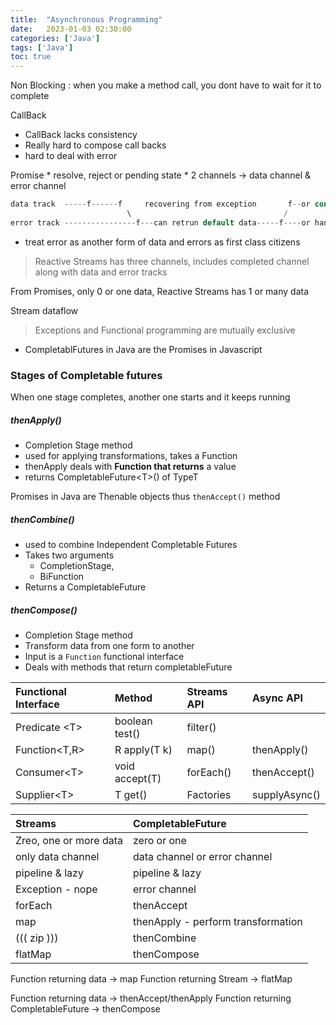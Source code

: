 ```yaml
---
title:  "Asynchronous Programming"
date:   2023-01-03 02:30:00
categories: ['Java']
tags: ['Java']
toc: true
---
```


Non Blocking : when you make a method call, you dont have to wait for it to 
complete

CallBack
* CallBack lacks consistency
* Really hard to compose call backs
* hard to deal with error

Promise
    * resolve, reject or pending state
    * 2 channels -> data channel & error channel

```java
data track  -----f------f     recovering from exception       f--or continue with then methods-----
                          \                                  /
error track ----------------f---can retrun default data-----f----or handle exception---------------
```

* treat error as another form of data and errors as first class citizens

> Reactive Streams has three channels, includes completed channel along with data and error tracks

From Promises, only 0 or one data, Reactive Streams has 1 or many data

Stream
    dataflow

> Exceptions and Functional programming are mutually exclusive

* CompletablFutures in Java are the Promises in Javascript

### Stages of Completable futures

When one stage completes, another one starts and it keeps running

##### thenApply()

* Completion Stage method
* used for applying transformations, takes a Function
* thenApply deals with **Function that returns** a value
* returns CompletableFuture&lt;T>() of TypeT

Promises in Java are Thenable objects thus `thenAccept()` method

##### thenCombine()
* used to combine Independent Completable Futures
* Takes two arguments  
  * CompletionStage, 
  * BiFunction
* Returns a CompletableFuture  

##### thenCompose()

* Completion Stage method
* Transform data from one form to another
* Input is a `Function` functional interface
* Deals with methods that return completableFuture

| Functional Interface | Method         | Streams API | Async API     |
|:---------------------|:---------------|:------------|:--------------|
| Predicate &lt;T>     | boolean test() | filter()    |               |
| Function<T,R>        | R apply(T k)   | map()       | thenApply()   |
| Consumer&lt;T>       | void accept(T) | forEach()   | thenAccept()  |
| Supplier&lt;T>       | T get()        | Factories   | supplyAsync() |






| Streams                | CompletableFuture                  | 
|:-----------------------|:-----------------------------------|  
| Zreo, one or more data | zero or one                        |
| only data channel      | data channel or error channel      |
| pipeline & lazy        | pipeline & lazy                    |
| Exception - nope       | error channel                      |
| forEach                | thenAccept                         |
| map                    | thenApply - perform transformation |
| ((( zip )))            | thenCombine                        |
| flatMap                | thenCompose                        |


Function returning data -> map
Function returning Stream -> flatMap

Function returning data -> thenAccept/thenApply
Function returning CompletableFuture -> thenCompose